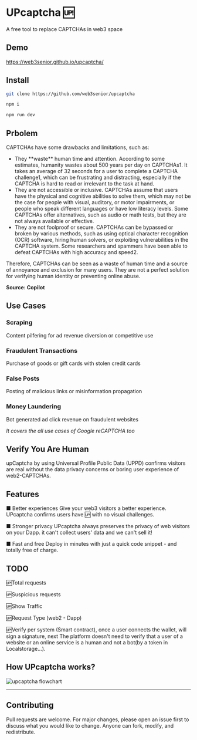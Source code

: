 # UPcaptcha 🆙

A free tool to replace CAPTCHAs in web3 space

## Demo

https://web3senior.github.io/upcaptcha/

## Install

```bash
git clone https://github.com/web3senior/upcaptcha
```

```bash
npm i
```

```bash
npm run dev
```

## Prbolem

CAPTCHAs have some drawbacks and limitations, such as:

<ul>
    <li>
    They **waste** human time and attention. According to some estimates, humanity wastes about 500 years per day on CAPTCHAs1. It takes an average of 32 seconds for a user to complete a CAPTCHA challenge1, which can be frustrating and distracting, especially if the CAPTCHA is hard to read or irrelevant to the task at hand.
    </li>
        <li>
They are not accessible or inclusive. CAPTCHAs assume that users have the physical and cognitive abilities to solve them, which may not be the case for people with visual, auditory, or motor impairments, or people who speak different languages or have low literacy levels. Some CAPTCHAs offer alternatives, such as audio or math tests, but they are not always available or effective.
    </li>
        <li>
They are not foolproof or secure. CAPTCHAs can be bypassed or broken by various methods, such as using optical character recognition (OCR) software, hiring human solvers, or exploiting vulnerabilities in the CAPTCHA system. Some researchers and spammers have been able to defeat CAPTCHAs with high accuracy and speed2.
    </li>
</ul>

Therefore, CAPTCHAs can be seen as a waste of human time and a source of annoyance and exclusion for many users. They are not a perfect solution for verifying human identity or preventing online abuse.

**Source: Copilot**

## Use Cases

### Scraping

Content pilfering for ad revenue diversion or competitive use

### Fraudulent Transactions

Purchase of goods or gift cards with stolen credit cards

### False Posts

Posting of malicious links or misinformation propagation

### Money Laundering

Bot generated ad click revenue on fraudulent websites

<i>It covers the all use cases of Google reCAPTCHA too</i>

## Verify You Are Human

upCaptcha by using Universal Profile Public Data (UPPD) confirms visitors are real without the data privacy concerns or boring user experience of web2-CAPTCHAs.

## Features

■ Better experiences
Give your web3 visitors a better experience. UPcaptcha confirms users have 🆙 with no visual challenges.

■ Stronger privacy
UPcaptcha always preserves the privacy of web visitors on your Dapp. it can't collect users' data and we can't sell it!

■ Fast and free
Deploy in minutes with just a quick code snippet - and totally free of charge.

## TODO

🆙Total requests

🆙Suspicious requests

🆙Show Traffic

🆙Request Type (web2 -  Dapp)

🆙Verify per system (Smart contract), once a user connects the wallet, will sign a signature, next The platform doesn't need to verify that a user of a website or an online service is a human and not a bot(by a token in Localstorage...).

## How UPcaptcha works?

![upcaptcha flowchart](https://raw.githubusercontent.com/web3senior/upcaptcha/main/src/assets/upcaptcha-flowchart.png?token=GHSAT0AAAAAACKLESRYHKJCBHO6MC5I7YQUZLEAQ7A)

---
## Contributing
Pull requests are welcome. For major changes, please open an issue first to discuss what you would like to change. Anyone can fork, modify, and redistribute.